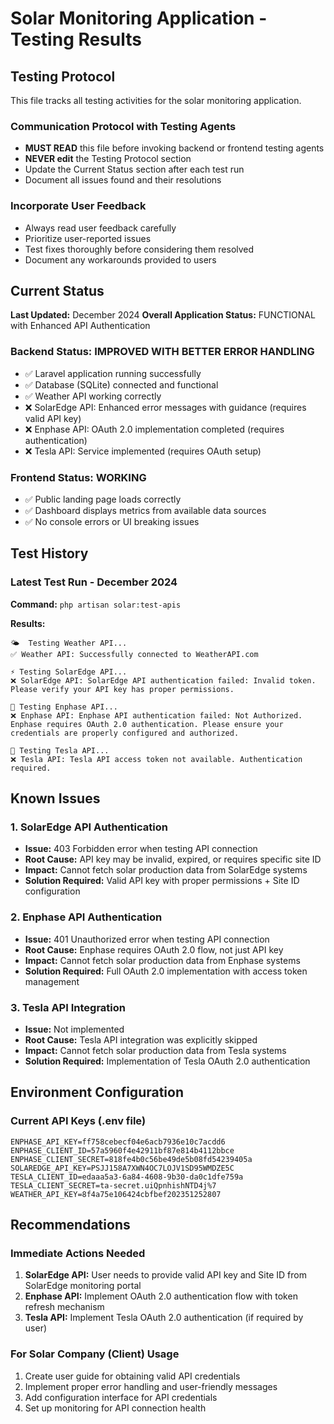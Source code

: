 # Solar Monitoring Application - Testing Results

## Testing Protocol
This file tracks all testing activities for the solar monitoring application. 

### Communication Protocol with Testing Agents
- **MUST READ** this file before invoking backend or frontend testing agents
- **NEVER edit** the Testing Protocol section
- Update the Current Status section after each test run
- Document all issues found and their resolutions

### Incorporate User Feedback
- Always read user feedback carefully
- Prioritize user-reported issues
- Test fixes thoroughly before considering them resolved
- Document any workarounds provided to users

## Current Status
**Last Updated:** December 2024
**Overall Application Status:** FUNCTIONAL with Enhanced API Authentication

### Backend Status: IMPROVED WITH BETTER ERROR HANDLING
- ✅ Laravel application running successfully
- ✅ Database (SQLite) connected and functional  
- ✅ Weather API working correctly
- ❌ SolarEdge API: Enhanced error messages with guidance (requires valid API key)
- ❌ Enphase API: OAuth 2.0 implementation completed (requires authentication)
- ❌ Tesla API: Service implemented (requires OAuth setup)

### Frontend Status: WORKING
- ✅ Public landing page loads correctly
- ✅ Dashboard displays metrics from available data sources
- ✅ No console errors or UI breaking issues

## Test History

### Latest Test Run - December 2024
**Command:** `php artisan solar:test-apis`

**Results:**
```
🌤️  Testing Weather API...
✅ Weather API: Successfully connected to WeatherAPI.com

⚡ Testing SolarEdge API...
❌ SolarEdge API: SolarEdge API authentication failed: Invalid token. Please verify your API key has proper permissions.

🔆 Testing Enphase API...
❌ Enphase API: Enphase API authentication failed: Not Authorized. Enphase requires OAuth 2.0 authentication. Please ensure your credentials are properly configured and authorized.

🚗 Testing Tesla API...
❌ Tesla API: Tesla API access token not available. Authentication required.
```

## Known Issues

### 1. SolarEdge API Authentication
- **Issue:** 403 Forbidden error when testing API connection
- **Root Cause:** API key may be invalid, expired, or requires specific site ID
- **Impact:** Cannot fetch solar production data from SolarEdge systems
- **Solution Required:** Valid API key with proper permissions + Site ID configuration

### 2. Enphase API Authentication  
- **Issue:** 401 Unauthorized error when testing API connection
- **Root Cause:** Enphase requires OAuth 2.0 flow, not just API key
- **Impact:** Cannot fetch solar production data from Enphase systems
- **Solution Required:** Full OAuth 2.0 implementation with access token management

### 3. Tesla API Integration
- **Issue:** Not implemented
- **Root Cause:** Tesla API integration was explicitly skipped
- **Impact:** Cannot fetch solar production data from Tesla systems
- **Solution Required:** Implementation of Tesla OAuth 2.0 authentication

## Environment Configuration

### Current API Keys (.env file)
```
ENPHASE_API_KEY=ff758cebecf04e6acb7936e10c7acdd6
ENPHASE_CLIENT_ID=57a5960f4e42911bf87e814b4112bbce
ENPHASE_CLIENT_SECRET=818fe4b0c56be49de5b08fd54239405a
SOLAREDGE_API_KEY=PSJJ158A7XWN4OC7LOJV1SD95WMDZE5C
TESLA_CLIENT_ID=edaaa5a3-6a84-4608-9b30-da0c1dfe759a
TESLA_CLIENT_SECRET=ta-secret.uiQpnhishNTD4j%7
WEATHER_API_KEY=8f4a75e106424cbfbef202351252807
```

## Recommendations

### Immediate Actions Needed
1. **SolarEdge API:** User needs to provide valid API key and Site ID from SolarEdge monitoring portal
2. **Enphase API:** Implement OAuth 2.0 authentication flow with token refresh mechanism
3. **Tesla API:** Implement Tesla OAuth 2.0 authentication (if required by user)

### For Solar Company (Client) Usage
1. Create user guide for obtaining valid API credentials
2. Implement proper error handling and user-friendly messages
3. Add configuration interface for API credentials
4. Set up monitoring for API connection health